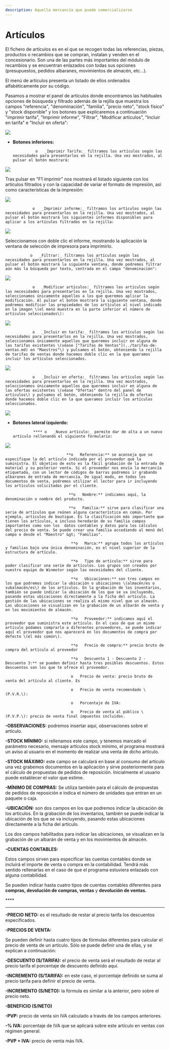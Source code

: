 ```yaml
---
description: Aquella mercancía que puede comercializarse
---
```


# Artículos

El fichero de artículos es en el que se recogen todas las referencias, piezas, productos o recambios que se compran, instalan y venden en el concesionario. Son una de las partes más importantes del módulo de recambios y se encuentran enlazados con todas sus opciones \(presupuestos, pedidos albaranes, movimientos de almacén, etc...\). 

El menú de artículos presenta un listado de ellos ordenados alfabéticamente por su código. 

Pasamos a mostrar el panel de artículos donde encontramos las habituales opciones de búsqueda y filtrado además de la rejilla que muestra los campos "referencia", "denominación", "familia", "precio neto", "stock físico" y "stock disponible" y los botones que explicaremos a continuación "imprimir tarifa", "Imprimir informe", "Filtrar", "Modificar artículos", "Incluir en tarifa" e "Incluir en oferta":

![](../../../.gitbook/assets/image%20%28442%29.png)

* **Botones inferiores:**

                o   _Imprimir Tarifa:_ filtramos los artículos según las necesidades para presentarlos en la rejilla. Una vez mostrados, al pulsar el botón mostrará:

![](../../../.gitbook/assets/image%20%28424%29.png)

Tras pulsar en "F1 imprimir" nos mostrará el listado siguiente con los artículos filtrados y con la capacidad de variar el formato de impresión, así como características de la impresión:

![](../../../.gitbook/assets/image%20%28426%29.png)

                o   _Imprimir informe:_ filtramos los artículos según las necesidades para presentarlos en la rejilla. Una vez mostrados, al pulsar el botón mostrará los siguientes informes disponibles para aplicar a los artículos filtrados en la rejilla:

![](../../../.gitbook/assets/image%20%28135%29.png)

Seleccionamos con doble clic el informe, mostrando la aplicación la ventana de selección de impresora para imprimirlo.

               o   _Filtrar:_ filtramos los artículos según las necesidades para presentarlos en la rejilla. Una vez mostrados, al pulsar el botón mostrará la siguiente ventana, donde podremos filtrar aún más la búsqueda por texto, centrada en el campo "denominación":

![](../../../.gitbook/assets/image%20%28218%29.png)

                o   _Modificar artículos:_ filtramos los artículos según las necesidades para presentarlos en la rejilla. Una vez mostrados, seleccionamos únicamente aquellos a los que queremos aplicar la modificación. Al pulsar el botón mostrará la siguiente ventana, donde podremos modificar las propiedades de los artículos al nivel indicado en la imagen \(el menú muestra en la parte inferior el número de artículos seleccionados\): 

![](../../../.gitbook/assets/image%20%28345%29.png)

                o   _Incluir en tarifa:_ filtramos los artículos según las necesidades para presentarlos en la rejilla. Una vez mostrados, seleccionamos únicamente aquellos que queremos incluir en alguna de las tarifas existentes \(véase ["Tarifas de Ventas"](../tarifas-de-ventas.md) en "Maestros"\) y pulsamos el botón, obteniendo la rejilla de tarifas de ventas donde hacemos doble clic en la que queramos incluir los artículos seleccionados.

![](../../../.gitbook/assets/image%20%28217%29.png)

                o   _Incluir en oferta:_ filtramos los artículos según las necesidades para presentarlos en la rejilla. Una vez mostrados, seleccionamos únicamente aquellos que queremos incluir en alguna de las ofertas existentes \(véase "Ofertas" dentro del panel de artículos\) y pulsamos el botón, obteniendo la rejilla de ofertas donde hacemos doble clic en la que queramos incluir los artículos seleccionados.

![](../../../.gitbook/assets/image%20%28188%29.png)

* **Botones lateral izquierdo:**

               **** o   _Nuevo artículo:_ permite dar de alta a un nuevo artículo rellenando el siguiente formulario:

![](../../../.gitbook/assets/image%20%2847%29.png)

                               **o   Referencia:** se aconseja que se especifique la del artículo indicada por el proveedor que la suministra. El objetivo de esto es la fácil grabación de la entrada de material y su posterior venta. Si el proveedor nos envía la mercancía etiquetada, con un lector de códigos de barras podremos ir grabando albaranes de entrada de mercancía. De igual modo, en todos los documentos de venta, podremos utilizar el lector para ir incluyendo los artículos solicitados por el cliente.

                                **o   Nombre:** indicamos aquí, la denominación o nombre del producto.

                                **o   Familia:** sirve para clasificar una serie de artículos que reúnen alguna característica en común. Por ejemplo, artículos de boutique. Es la clasificación más importante que tienen los artículos, e incluso heredarán de su familia campos importantes como son los  datos contables y datos para los cálculos del precio de venta. Se puede crear una familia accediendo al menú del campo o desde el "Maestro" &gt; "Familias".

                                 **o   Marca:** agrupa todos los artículos y familias bajo una única denominación, es el nivel superior de la estructura de artículo.

                                 **o   Tipo de artículo:** sirve para poder clasificar una serie de artículos. Los grupos son creados por nuestro equipo de Winmotor según las necesidades del cliente.

                                 **o   Ubicaciones:** son tres campos en los que podremos indicar la ubicación o ubicaciones \(almacén/es o subalmacén/es\) de los artículos. En la grabación de los inventarios, también se puede indicar la ubicación de los que se va incluyendo, pasando estas ubicaciones directamente a la ficha del artículo. La gestión de las ubicaciones se realiza al mismo nivel que un almacén. Las ubicaciones se visualizan en la grabación de un albarán de venta y en los movimientos de almacén.

                                 **o   Proveedor:** indicamos aquí el proveedor que suministra este artículo. En el caso de que un mismo artículo podamos comprarlo a diferentes proveedores, se puede indicar aquí el proveedor que nos aparecerá en los documentos de compra por defecto \(el más común\).

                                 **o   Precio de compra:** precio bruto de compra del artículo al proveedor

                                 **o   Descuento 1 - Descuento 2 - Descuento 3:** se pueden definir hasta tres posibles descuentos. Estos descuentos son los que te ofrece el proveedor.

                                 o   Precio de venta: precio bruto de venta del artículo al cliente. Es 

                                 o   Precio de venta recomendado \(P.V.R.\):

                                 o   Porcentaje de IVA:

                                 o   Precio de venta al público \(P.V.P.\): precio de venta final impuestos incluidos.

**-OBSERVACIONES:** podremos insertar aquí, observaciones sobre el artículo.

**-STOCK MÍNIMO:** si rellenamos este campo, y tenemos marcado el parámetro necesario, mensaje artículos stock mínimo, el programa mostrará un aviso al usuario en el momento de realizar una venta de dicho artículo.

**-STOCK MÁXIMO:** este campo se calculará en base al consumo del artículo una vez grabemos documentos en la aplicación y sirve posteriormente para el cálculo de propuestas de pedidos de reposición. Inicialmente el usuario puede establecer el valor que estime.

**-MÍNIMO DE COMPRAS:** Se utiliza también para el cálculo de propuestas de pedidos de reposición e indica el número de unidades que entran en un paquete o caja.

**-UBICACIÓN:** son dos campos en los que podremos indicar la ubicación de los artículos. En la grabación de los inventarios, también se puede indicar la ubicación de los que se va incluyendo, pasando estas ubicaciones directamente a la ficha del artículo.

Los dos campos habilitados para indicar las ubicaciones, se visualizan en la grabación de un albarán de venta y en los movimientos de almacén.

**-CUENTAS CONTABLES:**

Estos campos sirven para especificar las cuentas contables donde se incluirá el importe de venta o compra en la contabilidad. Tendrá más sentido rellenarlas en el caso de que el programa estuviera enlazado con alguna contabilidad.

Se pueden indicar hasta cuatro tipos de cuentas contables diferentes para **compras,  devolución de compras, ventas** y **devolución de ventas.**

\*\*\*\*

 ****

**-PRECIO NETO:** es el resultado de restar al precio tarifa los descuentos especificados.

**-PRECIOS DE VENTA:**

Se pueden definir hasta cuatro tipos de fórmulas diferentes para calcular el precio de venta de un artículo. Sólo se puede definir una de ellas, y se explican a continuación:

**-DESCUENTO \(S/TARIFA\):** el precio de venta será el resultado de restar al precio tarifa el porcentaje de descuento definido aquí.

**-INCREMENTO \(S/TARIFA\):** en este caso, el porcentaje definido se suma al precio tarifa para definir el precio de venta.

**-INCREMENTO \(S/NETO\):** la fórmula es similar a la anterior, pero sobre el precio neto.

**-BENEFICIO \(S/NETO\)**

**-PVP:** precio de venta sin IVA calculado a través de los campos anteriores.

**-% IVA:** porcentaje de IVA que se aplicará sobre este artículo en ventas con régimen general.

**-PVP + IVA:** precio de venta más IVA.

